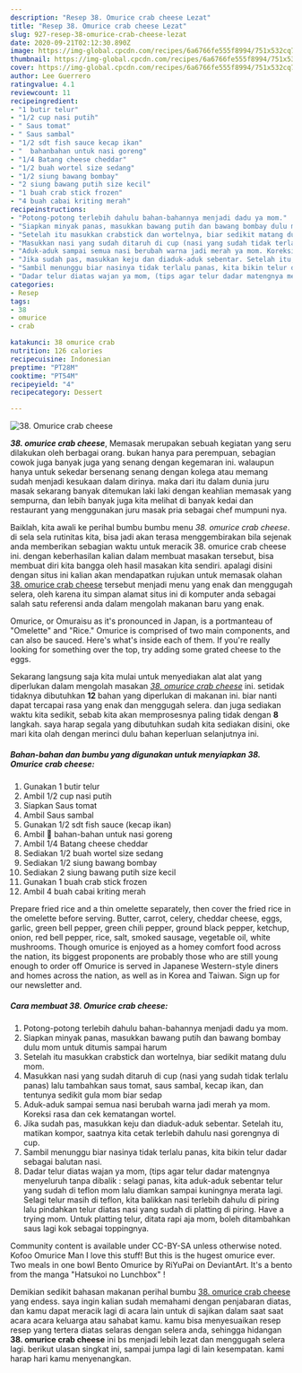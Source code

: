 ```yaml
---
description: "Resep 38. Omurice crab cheese Lezat"
title: "Resep 38. Omurice crab cheese Lezat"
slug: 927-resep-38-omurice-crab-cheese-lezat
date: 2020-09-21T02:12:30.890Z
image: https://img-global.cpcdn.com/recipes/6a6766fe555f8994/751x532cq70/38-omurice-crab-cheese-foto-resep-utama.jpg
thumbnail: https://img-global.cpcdn.com/recipes/6a6766fe555f8994/751x532cq70/38-omurice-crab-cheese-foto-resep-utama.jpg
cover: https://img-global.cpcdn.com/recipes/6a6766fe555f8994/751x532cq70/38-omurice-crab-cheese-foto-resep-utama.jpg
author: Lee Guerrero
ratingvalue: 4.1
reviewcount: 11
recipeingredient:
- "1 butir telur"
- "1/2 cup nasi putih"
- " Saus tomat"
- " Saus sambal"
- "1/2 sdt fish sauce kecap ikan"
- "  bahanbahan untuk nasi goreng"
- "1/4 Batang cheese cheddar"
- "1/2 buah wortel size sedang"
- "1/2 siung bawang bombay"
- "2 siung bawang putih size kecil"
- "1 buah crab stick frozen"
- "4 buah cabai kriting merah"
recipeinstructions:
- "Potong-potong terlebih dahulu bahan-bahannya menjadi dadu ya mom."
- "Siapkan minyak panas, masukkan bawang putih dan bawang bombay dulu mom untuk ditumis sampai harum"
- "Setelah itu masukkan crabstick dan wortelnya, biar sedikit matang dulu mom."
- "Masukkan nasi yang sudah ditaruh di cup (nasi yang sudah tidak terlalu panas) lalu tambahkan saus tomat, saus sambal, kecap ikan, dan tentunya sedikit gula mom biar sedap"
- "Aduk-aduk sampai semua nasi berubah warna jadi merah ya mom. Koreksi rasa dan cek kematangan wortel."
- "Jika sudah pas, masukkan keju dan diaduk-aduk sebentar. Setelah itu, matikan kompor, saatnya kita cetak terlebih dahulu nasi gorengnya di cup."
- "Sambil menunggu biar nasinya tidak terlalu panas, kita bikin telur dadar sebagai balutan nasi."
- "Dadar telur diatas wajan ya mom, (tips agar telur dadar matengnya menyeluruh tanpa dibalik : selagi panas, kita aduk-aduk sebentar telur yang sudah di teflon mom lalu diamkan sampai kuningnya merata lagi. Selagi telur masih di teflon, kita balikkan nasi terlebih dahulu di piring lalu pindahkan telur diatas nasi yang sudah di platting di piring. Have a trying mom. Untuk platting telur, ditata rapi aja mom, boleh ditambahkan saus lagi kok sebagai toppingnya."
categories:
- Resep
tags:
- 38
- omurice
- crab

katakunci: 38 omurice crab 
nutrition: 126 calories
recipecuisine: Indonesian
preptime: "PT28M"
cooktime: "PT54M"
recipeyield: "4"
recipecategory: Dessert

---
```



![38. Omurice crab cheese](https://img-global.cpcdn.com/recipes/6a6766fe555f8994/751x532cq70/38-omurice-crab-cheese-foto-resep-utama.jpg)

<b><i>38. omurice crab cheese</i></b>, Memasak merupakan sebuah kegiatan yang seru dilakukan oleh berbagai orang. bukan hanya para perempuan, sebagian cowok juga banyak juga yang senang dengan kegemaran ini. walaupun hanya untuk sekedar bersenang senang dengan kolega atau memang sudah menjadi kesukaan dalam dirinya. maka dari itu dalam dunia juru masak sekarang banyak ditemukan laki laki dengan keahlian memasak yang sempurna, dan lebih banyak juga kita melihat di banyak kedai dan restaurant yang menggunakan juru masak pria sebagai chef mumpuni nya.

Baiklah, kita awali ke perihal bumbu bumbu menu <i>38. omurice crab cheese</i>. di sela sela rutinitas kita, bisa jadi akan terasa menggembirakan bila sejenak anda memberikan sebagian waktu untuk meracik 38. omurice crab cheese ini. dengan keberhasilan kalian dalam membuat masakan tersebut, bisa membuat diri kita bangga oleh hasil masakan kita sendiri. apalagi disini dengan situs ini kalian akan mendapatkan rujukan untuk memasak olahan <u>38. omurice crab cheese</u> tersebut menjadi menu yang enak dan menggugah selera, oleh karena itu simpan alamat situs ini di komputer anda sebagai salah satu referensi anda dalam mengolah makanan baru yang enak.

Omurice, or Omuraisu as it&#39;s pronounced in Japan, is a portmanteau of &#34;Omelette&#34; and &#34;Rice.&#34; Omurice is comprised of two main components, and can also be sauced. Here&#39;s what&#39;s inside each of them. If you&#39;re really looking for something over the top, try adding some grated cheese to the eggs.


Sekarang langsung saja kita mulai untuk menyediakan alat alat yang diperlukan dalam mengolah masakan <u><i>38. omurice crab cheese</i></u> ini. setidak tidaknya dibutuhkan <b>12</b> bahan yang diperlukan di makanan ini. biar nanti dapat tercapai rasa yang enak dan menggugah selera. dan juga sediakan waktu kita sedikit, sebab kita akan memprosesnya paling tidak dengan <b>8</b> langkah. saya harap segala yang dibutuhkan sudah kita sediakan disini, oke mari kita olah dengan merinci dulu bahan keperluan selanjutnya ini.

<!--inarticleads1-->

##### Bahan-bahan dan bumbu yang digunakan untuk menyiapkan 38. Omurice crab cheese:

1. Gunakan 1 butir telur
1. Ambil 1/2 cup nasi putih
1. Siapkan  Saus tomat
1. Ambil  Saus sambal
1. Gunakan 1/2 sdt fish sauce (kecap ikan)
1. Ambil  🔪 bahan-bahan untuk nasi goreng
1. Ambil 1/4 Batang cheese cheddar
1. Sediakan 1/2 buah wortel size sedang
1. Sediakan 1/2 siung bawang bombay
1. Sediakan 2 siung bawang putih size kecil
1. Gunakan 1 buah crab stick frozen
1. Ambil 4 buah cabai kriting merah


Prepare fried rice and a thin omelette separately, then cover the fried rice in the omelette before serving. Butter, carrot, celery, cheddar cheese, eggs, garlic, green bell pepper, green chili pepper, ground black pepper, ketchup, onion, red bell pepper, rice, salt, smoked sausage, vegetable oil, white mushrooms. Though omurice is enjoyed as a homey comfort food across the nation, its biggest proponents are probably those who are still young enough to order off Omurice is served in Japanese Western-style diners and homes across the nation, as well as in Korea and Taiwan. Sign up for our newsletter and. 

<!--inarticleads2-->

##### Cara membuat 38. Omurice crab cheese:

1. Potong-potong terlebih dahulu bahan-bahannya menjadi dadu ya mom.
1. Siapkan minyak panas, masukkan bawang putih dan bawang bombay dulu mom untuk ditumis sampai harum
1. Setelah itu masukkan crabstick dan wortelnya, biar sedikit matang dulu mom.
1. Masukkan nasi yang sudah ditaruh di cup (nasi yang sudah tidak terlalu panas) lalu tambahkan saus tomat, saus sambal, kecap ikan, dan tentunya sedikit gula mom biar sedap
1. Aduk-aduk sampai semua nasi berubah warna jadi merah ya mom. Koreksi rasa dan cek kematangan wortel.
1. Jika sudah pas, masukkan keju dan diaduk-aduk sebentar. Setelah itu, matikan kompor, saatnya kita cetak terlebih dahulu nasi gorengnya di cup.
1. Sambil menunggu biar nasinya tidak terlalu panas, kita bikin telur dadar sebagai balutan nasi.
1. Dadar telur diatas wajan ya mom, (tips agar telur dadar matengnya menyeluruh tanpa dibalik : selagi panas, kita aduk-aduk sebentar telur yang sudah di teflon mom lalu diamkan sampai kuningnya merata lagi. Selagi telur masih di teflon, kita balikkan nasi terlebih dahulu di piring lalu pindahkan telur diatas nasi yang sudah di platting di piring. Have a trying mom. Untuk platting telur, ditata rapi aja mom, boleh ditambahkan saus lagi kok sebagai toppingnya.


Community content is available under CC-BY-SA unless otherwise noted. Kofoo Omurice Man I love this stuff! But this is the hugest omurice ever. Two meals in one bowl Bento Omurice by RiYuPai on DeviantArt. It&#39;s a bento from the manga &#34;Hatsukoi no Lunchbox&#34; ! 

Demikian sedikit bahasan makanan perihal bumbu <u>38. omurice crab cheese</u> yang endess. saya ingin kalian sudah memahami dengan penjabaran diatas, dan kamu dapat meracik lagi di acara lain untuk di sajikan dalam saat saat acara acara keluarga atau sahabat kamu. kamu bisa menyesuaikan resep resep yang tertera diatas selaras dengan selera anda, sehingga hidangan <b>38. omurice crab cheese</b> ini bs menjadi lebih lezat dan menggugah selera lagi. berikut ulasan singkat ini, sampai jumpa lagi di lain kesempatan. kami harap hari kamu menyenangkan.
